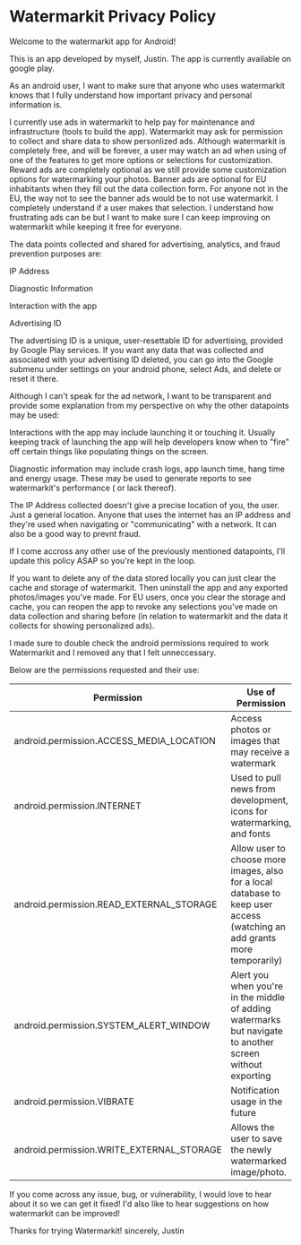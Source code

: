 # Watermarkit Privacy Policy

Welcome to the watermarkit app for Android!

This is an app developed by myself, Justin. The app is currently available on google play.

As an android user, I want to make sure that anyone who uses watermarkit knows that I fully understand how important privacy and personal information is.

I currently use ads in watermarkit to help pay for maintenance and infrastructure (tools to build the app).  Watermarkit may ask for permission to collect and share data to show personlized ads.  Although watermarkit is completely free, and will be forever, a user may watch an ad when using of one of the features to get more options or selections for customization.  Reward ads are completely optional as we still provide some customization options for watermarking your photos.  Banner ads are optional for EU inhabitants when they fill out the data collection form.  For anyone not in the EU, the way not to see the banner ads would be to not use watermarkit.  I completely understand if a user makes that selection.  I understand how frustrating ads can be but I want to make sure I can keep improving on watermarkit while keeping it free for everyone.

The data points collected and shared for advertising, analytics, and fraud prevention purposes are:

IP Address

Diagnostic Information

Interaction with the app

Advertising ID

The advertising ID is a unique, user-resettable ID for advertising, provided by Google Play services.  If you want any data that was collected and associated with your advertising ID deleted, you can go into the Google submenu under settings on your android phone, select Ads, and delete or reset it there.

Although I can't speak for the ad network, I want to be transparent and provide some explanation from my perspective on why the other datapoints may be used:

Interactions with the app may include launching it or touching it.  Usually keeping track of launching the app will help developers know when to "fire" off certain things like populating things on the screen.

Diagnostic information may include crash logs, app launch time, hang time and energy usage.  These may be used to generate reports to see watermarkit's performance ( or lack thereof).

The IP Address collected doesn't give a precise location of you, the user.  Just a general location.  Anyone that uses the internet has an IP address and they're used when navigating or "communicating" with a network.  It can also be a good way to prevnt fraud.

If I come accross any other use of the previously mentioned datapoints, I'll update this policy ASAP so you're kept in the loop.

If you want to delete any of the data stored locally you can just clear the cache and storage of watermarkit.  Then uninstall the app and any exported photos/images you've made.  For EU users, once you clear the storage and cache, you can reopen the app to revoke any selections you've made on data collection and sharing before (in relation to watermarkit and the data it collects for showing personalized ads).

I made sure to double check the android permissions required to work Watermarkit and I removed any that I felt unneccessary.

Below are the permissions requested and their use:

|Permission                             | Use of Permission|
|---------------------------------------|----------------|
|android.permission.ACCESS_MEDIA_LOCATION |Access photos or images that may receive a watermark                                                                     |
|android.permission.INTERNET              |Used to pull news from development, icons for watermarking, and fonts                                                    |
|android.permission.READ_EXTERNAL_STORAGE |Allow user to choose more images, also for a local database to keep user access (watching an add grants more temporarily)|
|android.permission.SYSTEM_ALERT_WINDOW   |Alert you when you're in the middle of adding watermarks but navigate to another screen without exporting                |
|android.permission.VIBRATE               |Notification usage in the future                                                                                         |
|android.permission.WRITE_EXTERNAL_STORAGE|Allows the user to save the newly watermarked image/photo.                                                               |

If you come across any issue, bug, or vulnerability, I would love to hear about it so we can get it fixed!  I'd also like to hear suggestions on how watermarkit can be improved!

Thanks for trying Watermarkit!
sincerely,
Justin

